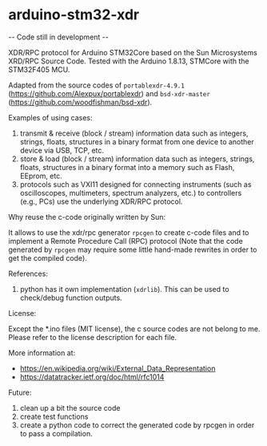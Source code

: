# arduino-stm32-xdr

-- Code still in development --

XDR/RPC protocol for Arduino STM32Core based on the Sun Microsystems XRD/RPC Source Code. 
Tested with the Arduino 1.8.13, STMCore with the STM32F405 MCU.

Adapted from the source codes of `portablexdr-4.9.1` (https://github.com/Alexpux/portablexdr) and `bsd-xdr-master` (https://github.com/woodfishman/bsd-xdr).

Examples of using cases:

1. transmit & receive (block / stream) information data such as integers, strings, floats, structures in a binary format from one device to another device via USB, TCP, etc.
2. store & load (block / stream) information data such as integers, strings, floats, structures in a binary format into a memory such as Flash, EEprom, etc.
3. protocols such as VXI11 designed for connecting instruments (such as oscilloscopes, multimeters, spectrum analyzers, etc.) to controllers (e.g., PCs) use the underlying XDR/RPC protocol.

Why reuse the c-code originally written by Sun:

It allows to use the xdr/rpc generator `rpcgen` to create c-code files and to implement a Remote Procedure Call (RPC) protocol (Note that the code generated by `rpcgen` may require some little hand-made rewrites in order to get the compiled code).

References:

1. python has it own implementation (`xdrlib`). This can be used to check/debug function outputs.

License:

Except the *.ino files (MIT license), the c source codes are not belong to me. Please refer to the license description for each file.

More information at:
- https://en.wikipedia.org/wiki/External_Data_Representation
- https://datatracker.ietf.org/doc/html/rfc1014

Future: 
1. clean up a bit the source code
2. create test functions
3. create a python code to correct the generated code by rpcgen in order to pass a compilation.
